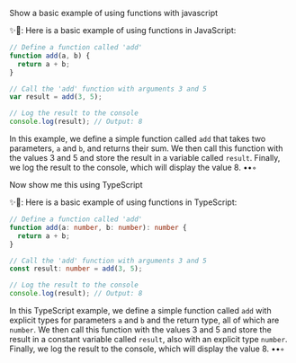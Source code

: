 Show a basic example of using functions with javascript

✨📜: Here is a basic example of using functions in JavaScript:

```javascript
// Define a function called 'add'
function add(a, b) {
  return a + b;
}

// Call the 'add' function with arguments 3 and 5
var result = add(3, 5);

// Log the result to the console
console.log(result); // Output: 8
```

In this example, we define a simple function called `add` that takes two parameters, `a` and `b`, and returns their sum. We then call this function with the values 3 and 5 and store the result in a variable called `result`. Finally, we log the result to the console, which will display the value 8.
••◦

Now show me this using TypeScript

✨📜: Here is a basic example of using functions in TypeScript:

```typescript
// Define a function called 'add'
function add(a: number, b: number): number {
  return a + b;
}

// Call the 'add' function with arguments 3 and 5
const result: number = add(3, 5);

// Log the result to the console
console.log(result); // Output: 8
```

In this TypeScript example, we define a simple function called `add` with explicit types for parameters `a` and `b` and the return type, all of which are `number`. We then call this function with the values 3 and 5 and store the result in a constant variable called `result`, also with an explicit type `number`. Finally, we log the result to the console, which will display the value 8.
••◦
